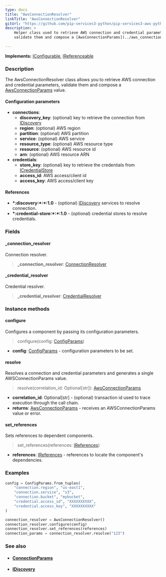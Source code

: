 ```yaml
---
type: docs
title: "AwsConnectionResolver"
linkTitle: "AwsConnectionResolver"
gitUrl: "https://github.com/pip-services3-python/pip-services3-aws-python"
description: >
    Helper class used to retrieve AWS connection and credential parameters,
    validate them and compose a [AwsConnectionParams](../aws_connection_params) value.
 
---
```


**Implements:** [IConfigurable](../../../commons/config/iconfigurable), [IReferenceable](../../../commons/refer/ireferenceable)

### Description

The AwsConnectionResolver class allows you to retrieve AWS connection and credential parameters, validate them and compose a [AwsConnectionParams](../aws_connection_params) value.


#### Configuration parameters

- **connections**:                   
    - **discovery_key**: (optional) key to retrieve the connection from [IDiscovery](../../../components/connect/idiscovery)
    - **region**: (optional) AWS region
    - **partition**: (optional) AWS partition
    - **service**: (optional) AWS service
    - **resource_type**: (optional) AWS resource type
    - **resource**: (optional) AWS resource id
    - **arn**: (optional) AWS resource ARN
- **credentials**:    
    - **store_key**: (optional) key to retrieve the credentials from [ICredentialStore](../../../components/auth/icredential_store)
    - **access_id**: AWS access/client id
    - **access_key**: AWS access/client key

#### References
- **\*:discovery:\*:\*:1.0** - (optional) [IDiscovery](../../../components/connect/idiscovery) services to resolve connection.
- **\*:credential-store:\*:\*:1.0** - (optional) credential stores to resolve credentials.

### Fields

<span class="hide-title-link">

#### _connection_resolver
Connection resolver.
> **_connection_resolver**: [ConnectionResolver](../../../components/connect/connection_resolver)

#### _credential_resolver
Credential resolver.
> **_credential_resolver**: [CredentialResolver](../../../components/auth/credential_resolver)

</span>

### Instance methods

#### configure
Configures a component by passing its configuration parameters.

> configure(config: [ConfigParams](../../../commons/config/config_params))

- **config**: [ConfigParams](../../../commons/config/config_params) - configuration parameters to be set.

#### resolve
Resolves a connection and credential parameters and generates a single
AWSConnectionParams value.

> resolve(correlation_id: Optional[str]): [AwsConnectionParams](../aws_connection_params)

- **correlation_id**: Optional[str] - (optional) transaction id used to trace execution through the call chain. 
- **returns**: [AwsConnectionParams](../aws_connection_params) - receives an AWSConnectionParams value or error.

#### set_references
Sets references to dependent components.

> set_references(references: [IReferences](../../../commons/refer/ireferences))

- **references**: [IReferences](../../../commons/refer/ireferences) - references to locate the component's dependencies.



### Examples

```python
config = ConfigParams.from_tuples(
    "connection.region", "us-east1",
    "connection.service", "s3",
    "connection.bucket", "mybucket",
    "credential.access_id", "XXXXXXXXXX",
    "credential.access_key", "XXXXXXXXXX"
)

connection_resolver = AwsConnectionResolver()
connection_resolver.configure(config)
connection_resolver.set_references(references)
connection_params = connection_resolver.resolve("123")
```

### See also
- #### [ConnectionParams](../../../components/connect/connection_params)
- #### [IDiscovery](../../../components/connect/idiscovery)
